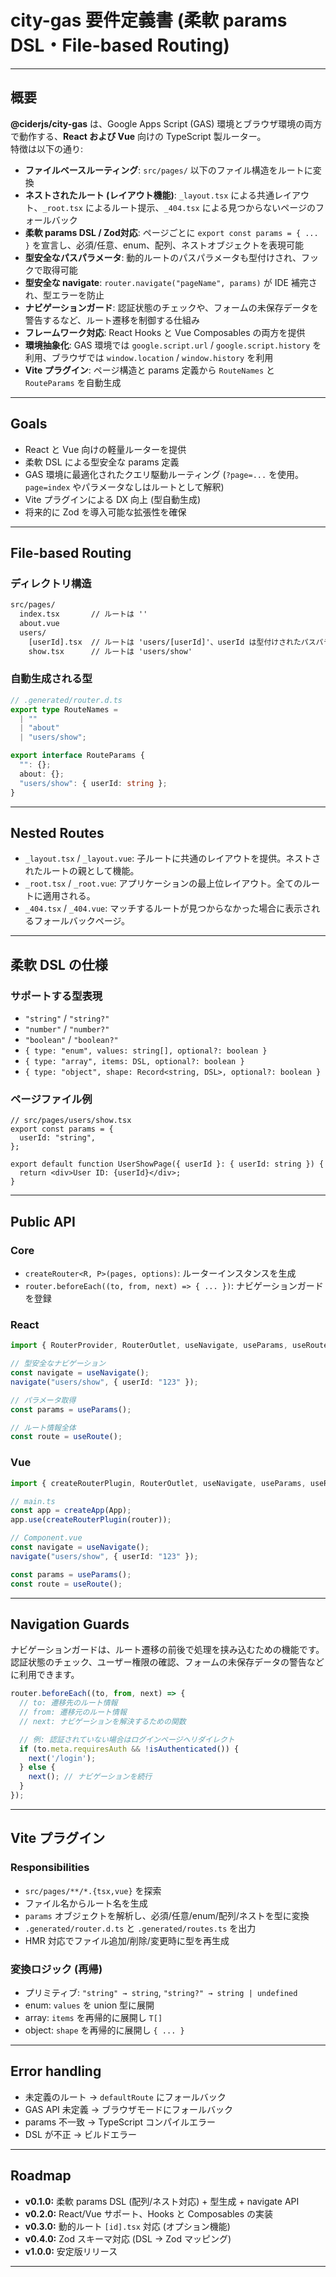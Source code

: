 # city-gas 要件定義書 (柔軟 params DSL・File-based Routing)

---

## 概要

**@ciderjs/city-gas** は、Google Apps Script (GAS) 環境とブラウザ環境の両方で動作する、**React および Vue** 向けの TypeScript 製ルーター。  
特徴は以下の通り:

- **ファイルベースルーティング**: `src/pages/` 以下のファイル構造をルートに変換
- **ネストされたルート (レイアウト機能)**: `_layout.tsx` による共通レイアウト、`_root.tsx` によるルート提示、`_404.tsx` による見つからないページのフォールバック
- **柔軟 params DSL / Zod対応**: ページごとに `export const params = { ... }` を宣言し、必須/任意、enum、配列、ネストオブジェクトを表現可能
- **型安全なパスパラメータ**: 動的ルートのパスパラメータも型付けされ、フックで取得可能
- **型安全な navigate**: `router.navigate("pageName", params)` が IDE 補完され、型エラーを防止
- **ナビゲーションガード**: 認証状態のチェックや、フォームの未保存データを警告するなど、ルート遷移を制御する仕組み
- **フレームワーク対応**: React Hooks と Vue Composables の両方を提供
- **環境抽象化**: GAS 環境では `google.script.url` / `google.script.history` を利用、ブラウザでは `window.location` / `window.history` を利用
- **Vite プラグイン**: ページ構造と params 定義から `RouteNames` と `RouteParams` を自動生成

---

## Goals

- React と Vue 向けの軽量ルーターを提供
- 柔軟 DSL による型安全な params 定義
- GAS 環境に最適化されたクエリ駆動ルーティング (`?page=...` を使用。`page=index` やパラメータなしはルートとして解釈)
- Vite プラグインによる DX 向上 (型自動生成)
- 将来的に Zod を導入可能な拡張性を確保

---

## File-based Routing

### ディレクトリ構造

```txt
src/pages/
  index.tsx       // ルートは ''
  about.vue
  users/
    [userId].tsx  // ルートは 'users/[userId]'、userId は型付けされたパスパラメータ
    show.tsx      // ルートは 'users/show'
```

### 自動生成される型

```ts
// .generated/router.d.ts
export type RouteNames =
  | ""
  | "about"
  | "users/show";

export interface RouteParams {
  "": {};
  about: {};
  "users/show": { userId: string };
}
```

---

## Nested Routes

- `_layout.tsx` / `_layout.vue`: 子ルートに共通のレイアウトを提供。ネストされたルートの親として機能。
- `_root.tsx` / `_root.vue`: アプリケーションの最上位レイアウト。全てのルートに適用される。
- `_404.tsx` / `_404.vue`: マッチするルートが見つからなかった場合に表示されるフォールバックページ。

---

## 柔軟 DSL の仕様

### サポートする型表現

- `"string"` / `"string?"`
- `"number"` / `"number?"`
- `"boolean"` / `"boolean?"`
- `{ type: "enum", values: string[], optional?: boolean }`
- `{ type: "array", items: DSL, optional?: boolean }`
- `{ type: "object", shape: Record<string, DSL>, optional?: boolean }`

### ページファイル例

```tsx
// src/pages/users/show.tsx
export const params = {
  userId: "string",
};

export default function UserShowPage({ userId }: { userId: string }) {
  return <div>User ID: {userId}</div>;
}
```

---

## Public API

### Core

- `createRouter<R, P>(pages, options)`: ルーターインスタンスを生成
- `router.beforeEach((to, from, next) => { ... })`: ナビゲーションガードを登録

### React

```ts
import { RouterProvider, RouterOutlet, useNavigate, useParams, useRoute } from "@ciderjs/city-gas/react";

// 型安全なナビゲーション
const navigate = useNavigate();
navigate("users/show", { userId: "123" });

// パラメータ取得
const params = useParams();

// ルート情報全体
const route = useRoute();
```

### Vue

```ts
import { createRouterPlugin, RouterOutlet, useNavigate, useParams, useRoute } from "@ciderjs/city-gas/vue";

// main.ts
const app = createApp(App);
app.use(createRouterPlugin(router));

// Component.vue
const navigate = useNavigate();
navigate("users/show", { userId: "123" });

const params = useParams();
const route = useRoute();
```

---

## Navigation Guards

ナビゲーションガードは、ルート遷移の前後で処理を挟み込むための機能です。認証状態のチェック、ユーザー権限の確認、フォームの未保存データの警告などに利用できます。

```ts
router.beforeEach((to, from, next) => {
  // to: 遷移先のルート情報
  // from: 遷移元のルート情報
  // next: ナビゲーションを解決するための関数

  // 例: 認証されていない場合はログインページへリダイレクト
  if (to.meta.requiresAuth && !isAuthenticated()) {
    next('/login');
  } else {
    next(); // ナビゲーションを続行
  }
});
```

---

## Vite プラグイン

### Responsibilities

- `src/pages/**/*.{tsx,vue}` を探索
- ファイル名からルート名を生成
- `params` オブジェクトを解析し、必須/任意/enum/配列/ネストを型に変換
- `.generated/router.d.ts` と `.generated/routes.ts` を出力
- HMR 対応でファイル追加/削除/変更時に型を再生成

### 変換ロジック (再帰)

- プリミティブ: `"string" → string`, `"string?" → string | undefined`
- enum: `values` を union 型に展開
- array: `items` を再帰的に展開し `T[]`
- object: `shape` を再帰的に展開し `{ ... }`

---

## Error handling

- 未定義のルート → `defaultRoute` にフォールバック
- GAS API 未定義 → ブラウザモードにフォールバック
- params 不一致 → TypeScript コンパイルエラー
- DSL が不正 → ビルドエラー

---

## Roadmap

- **v0.1.0:** 柔軟 params DSL (配列/ネスト対応) + 型生成 + navigate API
- **v0.2.0:** React/Vue サポート、Hooks と Composables の実装
- **v0.3.0:** 動的ルート `[id].tsx` 対応 (オプション機能)
- **v0.4.0:** Zod スキーマ対応 (DSL → Zod マッピング)
- **v1.0.0:** 安定版リリース

---
